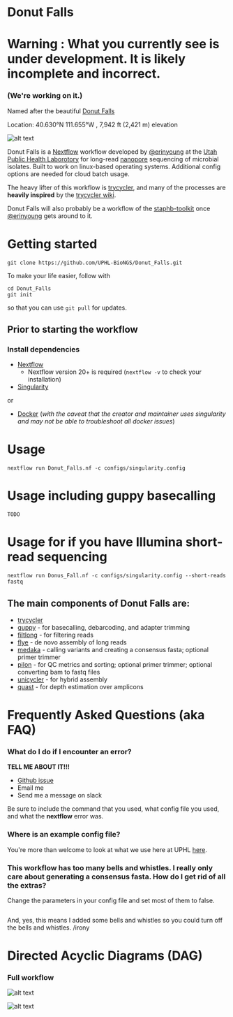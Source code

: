 # Donut Falls

# Warning : What you currently see is under development. It is likely incomplete and incorrect. 

### (We're working on it.)

Named after the beautiful [Donut Falls](https://en.wikipedia.org/wiki/Doughnut_Falls)

Location: 40.630°N 111.655°W , 7,942 ft (2,421 m) elevation

![alt text](https://upload.wikimedia.org/wikipedia/commons/d/db/Donut_falls_in_utah.jpg)

Donut Falls is a [Nextflow](https://www.nextflow.io/) workflow developed by [@erinyoung]("https://github.com/erinyoung") at the [Utah Public Health Laborotory](https://uphl.utah.gov/) for long-read [nanopore](https://nanoporetech.com) sequencing of microbial isolates. Built to work on linux-based operating systems. Additional config options are needed for cloud batch usage.

The heavy lifter of this workflow is [trycycler](https://github.com/rrwick/Trycycler), and many of the processes are **heavily inspired** by the [trycycler wiki](https://github.com/rrwick/Trycycler/wiki).

Donut Falls will also probably be a workflow of the [staphb-toolkit](https://github.com/StaPH-B/staphb_toolkit) once [@erinyoung]("https://github.com/erinyoung") gets around to it.

# Getting started

```
git clone https://github.com/UPHL-BioNGS/Donut_Falls.git
```

To make your life easier, follow with

```
cd Donut_Falls
git init
```

so that you can use `git pull` for updates.

## Prior to starting the workflow

### Install dependencies
- [Nextflow](https://www.nextflow.io/docs/latest/getstarted.html)
   - Nextflow version 20+ is required (`nextflow -v` to check your installation)
- [Singularity](https://singularity.lbl.gov/install-linux)

or
- [Docker](https://docs.docker.com/get-docker/) (*with the caveat that the creator and maintainer uses singularity and may not be able to troubleshoot all docker issues*)

# Usage
```
nextflow run Donut_Falls.nf -c configs/singularity.config
```

# Usage including guppy basecalling

```
TODO
```

# Usage for if you have Illumina short-read sequencing
```
nextflow run Donus_Fall.nf -c configs/singularity.config --short-reads fastq
```

## The main components of Donut Falls are:

- [trycycler](https://github.com/rrwick/Trycycler)
- [guppy](https://nanoporetech.com/nanopore-sequencing-data-analysis) - for basecalling, debarcoding, and adapter trimming
- [filtlong](https://github.com/rrwick/Filtlong) - for filtering reads
- [flye](https://github.com/fenderglass/Flye) - de novo assembly of long reads
- [medaka](https://andersen-lab.github.io/ivar/html/manualpage.html) - calling variants and creating a consensus fasta; optional primer trimmer
- [pilon](http://www.htslib.org/) - for QC metrics and sorting; optional primer trimmer; optional converting bam to fastq files
- [unicycler](https://github.com/s-andrews/FastQC) - for hybrid assembly
- [quast](https://bedtools.readthedocs.io/en/latest/) - for depth estimation over amplicons

# Frequently Asked Questions (aka FAQ)
### What do I do if I encounter an error?

**TELL ME ABOUT IT!!!**
* [Github issue](https://github.com/UPHL-BioNGS/Donut_Falls/issues)
* Email me
* Send me a message on slack

Be sure to include the command that you used, what config file you used, and what the **nextflow** error was. 

### Where is an example config file?
You're more than welcome to look at what we use here at UPHL [here](./configs/UPHL.config).

### This workflow has too many bells and whistles. I really only care about generating a consensus fasta. How do I get rid of all the extras?

Change the parameters in your config file and set most of them to false. 

```
```
And, yes, this means I added some bells and whistles so you could turn off the bells and whistles. /irony

# Directed Acyclic Diagrams (DAG)
### Full workflow
![alt text](images/Donut_falls_workflow.png)

![alt text](https://uphl.utah.gov/wp-content/uploads/New-UPHL-Logo.png)
